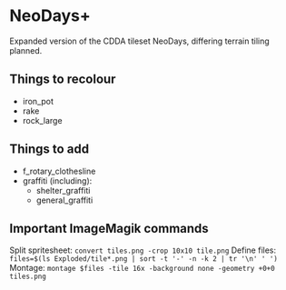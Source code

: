 # NeoDays+
Expanded version of the CDDA tileset NeoDays, differing terrain tiling planned.

## Things to recolour
- iron_pot
- rake
- rock_large

## Things to add
- f_rotary_clothesline
- graffiti (including):
  - shelter_graffiti
  - general_graffiti


## Important ImageMagik commands
Split spritesheet: `convert tiles.png -crop 10x10 tile.png`
Define files: `files=$(ls Exploded/tile*.png | sort -t '-' -n -k 2 | tr '\n' ' ')`
Montage: `montage $files -tile 16x -background none -geometry +0+0 tiles.png`
